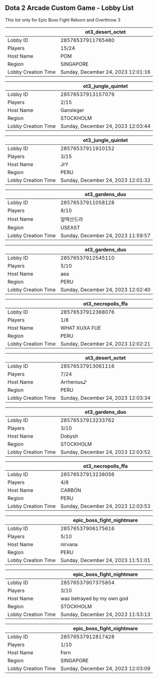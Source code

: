 ## Dota 2 Arcade Custom Game - Lobby List

This list only for Epic Boss Fight Reborn and Overthrow 3

|  | ot3_desert_octet |
| ------ | ------ |
| Lobby ID | 28576537911765480 |
| Players | 15/24 |
| Host Name | POM |
| Region | SINGAPORE |
| Lobby Creation Time | Sunday, December 24, 2023 12:01:16 |


|  | ot3_jungle_quintet |
| ------ | ------ |
| Lobby ID | 28576537913157079 |
| Players | 2/15 |
| Host Name | Gansleger |
| Region | STOCKHOLM |
| Lobby Creation Time | Sunday, December 24, 2023 12:03:44 |


|  | ot3_jungle_quintet |
| ------ | ------ |
| Lobby ID | 28576537911910152 |
| Players | 3/15 |
| Host Name | JrY |
| Region | PERU |
| Lobby Creation Time | Sunday, December 24, 2023 12:01:32 |


|  | ot3_gardens_duo |
| ------ | ------ |
| Lobby ID | 28576537911058128 |
| Players | 8/10 |
| Host Name | 알렉산드라 |
| Region | USEAST |
| Lobby Creation Time | Sunday, December 24, 2023 11:59:57 |


|  | ot3_gardens_duo |
| ------ | ------ |
| Lobby ID | 28576537912545110 |
| Players | 5/10 |
| Host Name | aea |
| Region | PERU |
| Lobby Creation Time | Sunday, December 24, 2023 12:02:40 |


|  | ot3_necropolis_ffa |
| ------ | ------ |
| Lobby ID | 28576537912368076 |
| Players | 1/8 |
| Host Name | WHAT XUXA FUE |
| Region | PERU |
| Lobby Creation Time | Sunday, December 24, 2023 12:02:21 |


|  | ot3_desert_octet |
| ------ | ------ |
| Lobby ID | 28576537913061116 |
| Players | 7/24 |
| Host Name | Arrhenius♪ |
| Region | PERU |
| Lobby Creation Time | Sunday, December 24, 2023 12:03:34 |


|  | ot3_gardens_duo |
| ------ | ------ |
| Lobby ID | 28576537913233762 |
| Players | 3/10 |
| Host Name | Dobysh |
| Region | STOCKHOLM |
| Lobby Creation Time | Sunday, December 24, 2023 12:03:52 |


|  | ot3_necropolis_ffa |
| ------ | ------ |
| Lobby ID | 28576537913238056 |
| Players | 4/8 |
| Host Name | CARBÓN |
| Region | PERU |
| Lobby Creation Time | Sunday, December 24, 2023 12:03:53 |


|  | epic_boss_fight_nightmare |
| ------ | ------ |
| Lobby ID | 28576537906175616 |
| Players | 5/10 |
| Host Name | nirvana |
| Region | PERU |
| Lobby Creation Time | Sunday, December 24, 2023 11:51:01 |


|  | epic_boss_fight_nightmare |
| ------ | ------ |
| Lobby ID | 28576537907375854 |
| Players | 3/10 |
| Host Name | was betrayed by my own god |
| Region | STOCKHOLM |
| Lobby Creation Time | Sunday, December 24, 2023 11:53:13 |


|  | epic_boss_fight_nightmare |
| ------ | ------ |
| Lobby ID | 28576537912817428 |
| Players | 1/10 |
| Host Name | Fern |
| Region | SINGAPORE |
| Lobby Creation Time | Sunday, December 24, 2023 12:03:09 |


